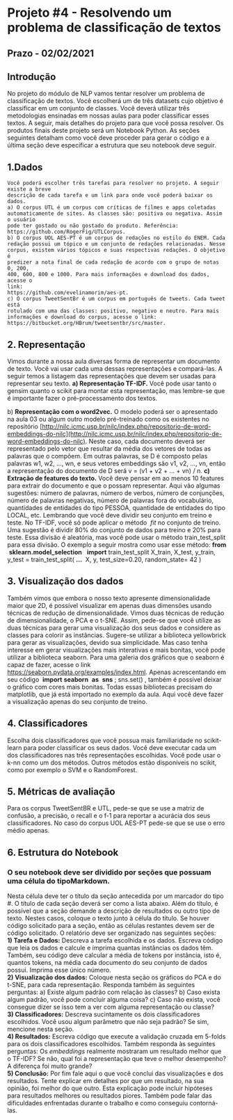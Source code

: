 # Projeto #4 - Resolvendo um problema de classificação de textos

## Prazo - **02/02/2021**

## Introdução 

No projeto do módulo de NLP vamos tentar resolver um problema de classificação de textos.
Você escolherá um de três datasets cujo objetivo é classificar em um conjunto de classes. Você
deverá utilizar três metodologias ensinadas em nossas aulas para poder classificar esses
textos. A seguir, mais detalhes do projeto para que você possa resolver.
Os produtos finais deste projeto será um Notebook Python. As seções seguintes detalham
como você deve proceder para gerar o código e a última seção deve especificar a estrutura que
seu notebook deve seguir.

## 1.Dados

```
Você poderá escolher três tarefas para resolver no projeto. A seguir existe a breve
descrição de cada tarefa e um link para onde você poderá baixar os dados.
a) O corpus UTL é um corpus com críticas de filmes e apps coletadas
automaticamente de sites. As classes são: positiva ou negativa. Assim o usuário
pode ter gostado ou não gostado do produto. Referência:
https://github.com/RogerFig/UTLCorpus.
b) O corpus UOL AES-PT é um corpus de redações no estilo do ENEM. Cada
redação possui um tópico e um conjunto de redações relacionadas. Nesse
corpus, existem vários tópicos e suas respectivas redações. O objetivo é
predizer a nota final de cada redação de acordo com o grupo de notas 0, 200,
400, 600, 800 e 1000. Para mais informações e download dos dados, acesse o
link:
https://github.com/evelinamorim/aes-pt.
c) O corpus TweetSentBr é um corpus em português de tweets. Cada tweet está
rotulado com uma das classes: positivo, negativo e neutro. Para mais
informações e download do corpus, acesse o link:
https://bitbucket.org/HBrum/tweetsentbr/src/master.
```
## 2. Representação

Vimos durante a nossa aula diversas forma de representar um documento de texto. Você vai
usar cada uma dessas representações e compará-las. A seguir temos a listagem das
representações que devem ser usadas para representar seu texto.
**a) Representação TF-IDF.** Você pode usar tanto o gensim quanto o scikit para montar
esta representação, mas lembre-se que é importante fazer o pré-processamento dos
textos.


b) **Representação com o word2vec.** O modelo poderá ser o apresentado na aula 03 ou
algum outro modelo pré-treinado como os existentes no repositório
[http://nilc.icmc.usp.br/nilc/index.php/repositorio-de-word-embeddings-do-nilc](http://nilc.icmc.usp.br/nilc/index.php/repositorio-de-word-embeddings-do-nilc). Neste
caso, cada documento deverá ser representado pelo vetor que resultar da média dos
vetores de todas as palavras que o compõem. Em outras palavras, se D é composto
pelas palavras w1, w2, ..., wn, e seus vetores embeddings são v1, v2, ..., vn, então a
representação do documento de D será v = (v1 + v2 + ... + vn) / n.
**c) Extração de features do texto.** Você deve pensar em ao menos 10 features para
extrair do documento e que o possam representar. Aqui vão algumas sugestões:
número de palavras, número de verbos, número de conjunções, número de palavras
negativas, número de palavras fora do vocabulário, quantidades de entidades do tipo
PESSOA, quantidade de entidades do tipo LOCAL, etc.
Lembrando que você deve dividir seu conjunto em treino e teste. No TF-IDF, você só pode
aplicar o método ​ _fit_ no conjunto de treino. Uma sugestão é dividir 80% do conjunto de dados
para treino e 20% para teste. Essa divisão é aleatória, mas você pode usar o método
train_test_split para essa divisão. O exemplo a seguir mostra como usar esse método:
**from** ​ ​ **sklearn.model_selection** ​ ​ **import** ​ train_test_split
​X_train, X_test, y_train, y_test ​= ​train_test_split(
**...** ​ X, y, test_size​=​0.20​, random_state​=​ 42 ​)

## 3. Visualização dos dados

Também vimos que embora o nosso texto apresente dimensionalidade maior que 2D, é
possível visualizar em apenas duas dimensões usando técnicas de redução de
dimensionalidade. Vimos duas técnicas de redução de dimensionalidade, o PCA e o t-SNE.
Assim, pede-se que você utilize as duas técnicas para gerar uma visualização dos seus dados
e considere as classes para colorir as instâncias.
Sugere-se utilizar a biblioteca yellowbrick para gerar as visualizações, devido sua simplicidade.
Mas caso tenha interesse em gerar visualizações mais interativas e mais bonitas, você pode
utilizar a biblioteca seaborn. Para uma galeria dos gráficos que o seaborn é capaz de fazer,
acesse o link ​https://seaborn.pydata.org/examples/index.html. Apenas acrescentando em seu
código ​ **import** ​ **seaborn** ​ **as** ​ **sns** ​; sns​.​set() , ​também é possível deixar o gráfico com cores
mais bonitas. Todas essas bibliotecas precisam do matplotlib, que já está importado no
exemplo da aula.
Aqui você deve fazer a visualização apenas do seu conjunto de treino.


## 4. Classificadores

Escolha dois classificadores que você possua mais familiaridade no scikit-learn para poder
classificar os seus dados. Você deve executar cada um dos classificadores nas três
representações escolhidas.
Você pode usar o k-nn como um dos métodos. Outros métodos estão disponíveis no scikit,
como por exemplo o SVM e o RandomForest.

## 5. Métricas de avaliação

Para os corpus TweetSentBR e UTL, pede-se que se use a matriz de confusão, a precisão, o
recall e o f-1 para reportar a acurácia dos seus classificadores. No caso do corpus UOL
AES-PT pede-se que se use o erro médio apenas.

## 6. Estrutura do Notebook

### O seu notebook deve ser dividido por seções que possuam uma célula do tipo ​ Markdown.

Nesta célula deve ter o título da seção antecedida por um marcador do tipo #. O título de cada
seção deverá ser como a lista abaixo. Além do título, é possível que a seção demande a
descrição de resultados ou outro tipo de texto. Nestes casos, coloque o texto junto à célula do
título. Se houver código solicitado para a seção, então as células restantes devem ser de
código solicitado.
O relatório deve ser organizado nas seguintes seções:<br />
**1) Tarefa e Dados:** Descreva a tarefa escolhida e os dados. Escreva código que leia os
dados e calcule e imprima quantas instâncias os dados têm. Também, seu código deve
calcular a média de tokens por instância, isto é, quantos tokens, na média cada
documento do seu conjunto de dados possui. Imprima esse único número.<br />
**2) Visualização dos dados:** Coloque nesta seção os gráficos do PCA e do t-SNE, para
cada representação. Responda também às seguintes perguntas: a) Existe algum
padrão com relação às classes? b) Caso exista algum padrão, você pode concluir
alguma coisa? c) Caso não exista, você consegue dizer se isso tem a ver com alguma
representação ou classe?<br />
**3) Classificadores:** Descreva sucintamente os dois classificadores escolhidos. Você usou
algum parâmetro que não seja padrão? Se sim, mencione nesta seção.<br />
**4) Resultados:** ​Escreva código que execute a validação cruzada em 5-folds para os dois
classificadores escolhidos. Também responda às seguintes perguntas: Os ​ _embeddings_
realmente mostraram um resultado melhor que o TF-IDF? Se não, qual foi a
representação que teve o melhor desempenho? A diferença foi muito grande?<br />
**5) Conclusão:** Por fim fale aqui o que você conclui das visualizações e dos resultados.
Tente explicar em detalhes por que um resultado, na sua opinião, foi melhor do que
outro. Esta explicação pode incluir hipóteses para resultados melhores ou resultados
piores. Também pode falar das dificuldades enfrentadas durante o trabalho e como
conseguiu contorná-las.
